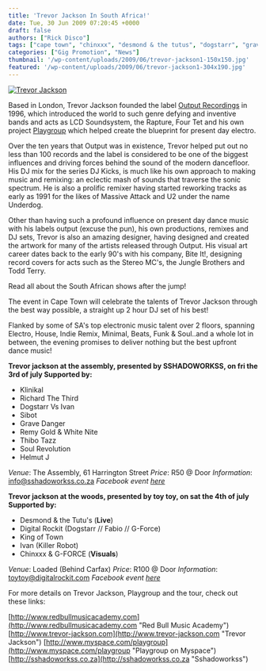 ```yaml
---
title: 'Trevor Jackson In South Africa!'
date: Tue, 30 Jun 2009 07:20:45 +0000
draft: false
authors: ["Rick Disco"]
tags: ["cape town", "chinxxx", "desmond & the tutus", "dogstarr", "grave danger", "johannesburg", "king of town", "klinikal", "playgroup", "remy gold", "richard the third", "sibot", "south african tour", "the assembly", "the woods", "thibo tazz", "trevor jackson"]
categories: ["Gig Promotion", "News"]
thumbnail: '/wp-content/uploads/2009/06/trevor-jackson1-150x150.jpg'
featured: '/wp-content/uploads/2009/06/trevor-jackson1-304x190.jpg'
---
```


[![Trevor Jackson](/wp-content/uploads/2009/06/trevor-jackson.jpg "Trevor Jackson")](/wp-content/uploads/2009/06/trevor-jackson.jpg)

Based in London, Trevor Jackson founded the label [Output Recordings](http://www.output-recordings.com/ "Output Recordings") in 1996, which introduced the world to such genre defying and inventive bands and acts as LCD Soundsystem, the Rapture, Four Tet and his own project [Playgroup](http://www.myspace.com/playgroup "Playgroup on Myspace") which helped create the blueprint for present day electro.

Over the ten years that Output was in existence, Trevor helped put out no less than 100 records and the label is considered to be one of the biggest influences and driving forces behind the sound of the modern dancefloor. His DJ mix for the series DJ Kicks, is much like his own approach to making music and remixing: an eclectic mash of sounds that traverse the sonic spectrum. He is also a prolific remixer having started reworking tracks as early as 1991 for the likes of Massive Attack and U2 under the name Underdog.

Other than having such a profound influence on present day dance music with his labels output (excuse the pun), his own productions, remixes and DJ sets, Trevor is also an amazing designer, having designed and created the artwork for many of the artists released through Output. His visual art career dates back to the early 90's with his company, Bite It!, designing record covers for acts such as the Stereo MC's, the Jungle Brothers and Todd Terry.

Read all about the South African shows after the jump!

The event in Cape Town will celebrate the talents of Trevor Jackson through the best way possible, a straight up 2 hour DJ set of his best!

Flanked by some of SA's top electronic music talent over 2 floors, spanning Electro, House, Indie Remix, Minimal, Beats, Funk & Soul..and a whole lot in between, the evening promises to deliver nothing but the best upfront dance music!

**Trevor jackson at the assembly, presented by SSHADOWORKSS, on fri the 3rd of july Supported by:**

*   Klinikal
*   Richard The Third
*   Dogstarr Vs Ivan
*   Sibot
*   Grave Danger
*   Remy Gold & White Nite
*   Thibo Tazz
*   Soul Revolution
*   Helmut J

_Venue_: The Assembly, 61 Harrington Street _Price_: R50 @ Door _Information_: info@sshadoworkss.co.za _Facebook event [here](http://www.facebook.com/event.php?eid=89088484235 "Facebook Event")_

**Trevor jackson at the woods, presented by toy toy, on sat the 4th of july Supported by:**

*   Desmond & the Tutu's (**Live**)
*   Digital Rockit (Dogstarr // Fabio // G-Force)
*   King of Town
*   Ivan (Killer Robot)
*   Chinxxx & G-FORCE (**Visuals**)

_Venue_: Loaded (Behind Carfax) _Price_: R100 @ Door _Information_: toytoy@digitalrockit.com _Facebook event [here](http://www.facebook.com/event.php?eid=87771583619 "Facebook Event")_

For more details on Trevor Jackson, Playgroup and the tour, check out these links:

[http://www.redbullmusicacademy.com](http://www.redbullmusicacademy.com "Red Bull Music Academy") [http://www.trevor-jackson.com](http://www.trevor-jackson.com "Trevor Jackson") [http://www.myspace.com/playgroup](http://www.myspace.com/playgroup "Playgroup on Myspace") [http://sshadoworkss.co.za](http://sshadoworkss.co.za "Sshadoworkss")